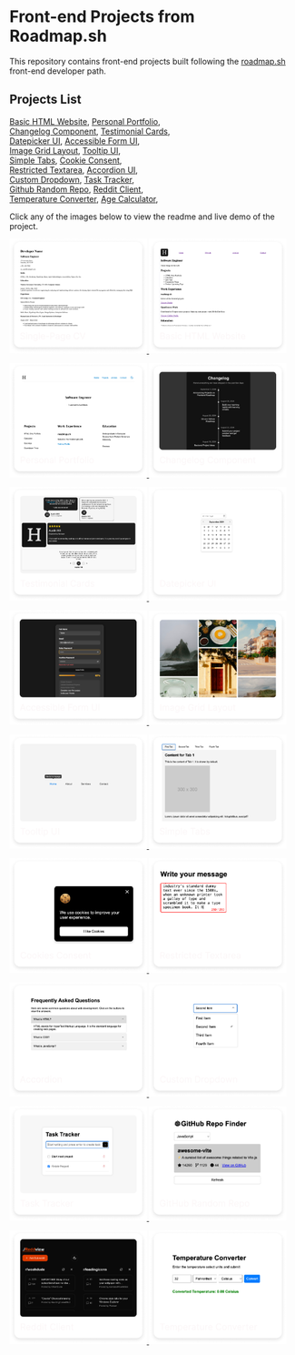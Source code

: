 # Front-end Projects from Roadmap.sh

This repository contains front-end projects built following the [roadmap.sh](https://roadmap.sh/) front-end developer path.

## Projects List

[Basic HTML Website](https://roadmap.sh/projects/basic-html-website), [Personal Portfolio](https://roadmap.sh/projects/portfolio-website),\
[Changelog Component](https://roadmap.sh/projects/changelog-component), [Testimonial Cards](https://roadmap.sh/projects/testimonial-cards),\
[Datepicker UI](https://roadmap.sh/projects/datepicker-ui), [Accessible Form UI](https://roadmap.sh/projects/accessible-form-ui),\
[Image Grid Layout](https://roadmap.sh/projects/image-grid), [Tooltip UI](https://roadmap.sh/projects/tooltip-ui),\
[Simple Tabs](https://roadmap.sh/projects/simple-tabs), [Cookie Consent](https://roadmap.sh/projects/cookie-consent),\
[Restricted Textarea](https://roadmap.sh/projects/restricted-textarea), [Accordion UI](https://roadmap.sh/projects/accordion),\
[Custom Dropdown](https://roadmap.sh/projects/custom-dropdown), [Task Tracker](https://roadmap.sh/projects/task-tracker-js),\
[Github Random Repo](https://roadmap.sh/projects/github-random-repo), [Reddit Client](https://roadmap.sh/projects/reddit-client),\
[Temperature Converter](https://roadmap.sh/projects/temperature-converter), [Age Calculator](https://roadmap.sh/projects/age-calculator),

Click any of the images below to view the readme and live demo of the project.

<p align="left">
  <a href='/Frontend Projects/01-single-page-cv/'>
    <img width="48%" src="./assets/images/single-page-cv.png" alt="single page cv" />
  </a>
  <a href='/Frontend Projects/02-basic-html-website/'>
    <img width="48%" src="./assets/images/basic-html-website.png" alt="basic html website" />
  </a>
</p>

<p align="left">
  <a href='/Frontend Projects/03-personal-portfolio/'>
    <img width="48%" src="./assets/images/personal-portfolio.png" alt="personal portfolio" />
  </a>
  <a href='/Frontend Projects/04-changelog-component/'>
    <img width="48%" src="./assets/images/changelog-component.png" alt="changelog component" />
  </a>
</p>

<p align="left">
  <a href='/Frontend Projects/05-testimonial-cards/'>
    <img width="48%" src="./assets/images/testimonial-cards.png" alt="testimonial cards" />
  </a>
  <a href='/Frontend Projects/06-datepicker-ui/'>
    <img width="48%" src="./assets/images/datepicker-ui.png" alt="datepicker ui" />
  </a>
</p>

<p align="left">
  <a href='/Frontend Projects/07-accessible-form-ui/'>
    <img width="48%" src="./assets/images/accessible-form-ui.png" alt="accessible form ui" />
  </a>
  <a href='/Frontend Projects/08-image-grid-layout/'>
    <img width="48%" src="./assets/images/image-grid-layout.png" alt="image grid layout" />
  </a>
</p>

<p align="left">
  <a href='/Frontend Projects/09-tooltip-ui/'>
    <img width="48%" src="./assets/images/tooltip-ui.png" alt="tooltip ui" />
  </a>
  <a href='/Frontend Projects/10-simple-tabs/'>
    <img width="48%" src="./assets/images/simple-tabs.png" alt="simple tabs" />
  </a>
</p>

<p align="left">
  <a href='/Frontend Projects/11-cookie-consent/'>
    <img width="48%" src="./assets/images/cookie-consent.png" alt="cookie consent" />
  </a>
  <a href='/Frontend Projects/12-restricted-textarea/'>
    <img width="48%" src="./assets/images/restricted-textarea.png" alt="restricted textarea" />
  </a>
</p>

<p align="left">
  <a href='/Frontend Projects/13-accordion-ui/'>
    <img width="48%" src="./assets/images/accordion-ui.png" alt="accordion ui" />
  </a>
  <a href='/Frontend Projects/14-custom-dropdown/'>
    <img width="48%" src="./assets/images/custom-dropdown.png" alt="custom dropdown" />
  </a>
</p>

<p align="left">
  <a href='/Frontend Projects/15-task-tracker/'>
    <img width="48%" src="./assets/images/task-tracker.png" alt="task tracker js" />
  </a>
  <a href='/Frontend Projects/16-github-random-repo/'>
    <img width="48%" src="./assets/images/github-random-repo.png" alt="github random repo" />
  </a>
</p>

<p align="left">
  <a href='/Frontend Projects/17-reddit-client/'>
    <img width="48%" src="./assets/images/reddit-client.png" alt="reddit client" />
  </a>
  <a href='/Frontend Projects/18-temperature-converter/'>
    <img width="48%" src="./assets/images/temperature-converter.png" alt="temperature converter" />
  </a>
</p>